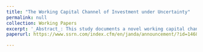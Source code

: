 ```yaml
---
title: "The Working Capital Channel of Investment under Uncertainty"
permalink: null
collection: Working Papers
excerpt: '_Abstract_: This study documents a novel working capital channel of investment under uncertainty, wherein uncertainty affects investment not through adjustment costs or irreversibility but through working capital and cash flows. The uncertainty comes from a prevalent supply chain phenomenon known as the bullwhip effect, where demand volatility is amplified upstream along the supply chain from retailers to raw materials suppliers.'
paperurl: https://www.ssrn.com/index.cfm/en/janda/announcement/?id=14685

---
```




